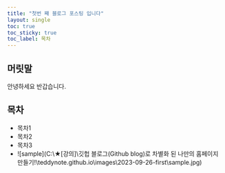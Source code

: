 ```yaml
---
title: "첫번 째 블로그 포스팅 입니다"
layout: single
toc: true
toc_sticky: true
toc_label: 목차
---
```


## 머릿말

안녕하세요 반갑습니다.

## 목차

- 목차1
- 목차2
- 목차3
- ![sample](C:\★\[강의]\깃헙 블로그(Github blog)로 차별화 된 나만의 홈페이지 만들기!\teddynote.github.io\images\2023-09-26-first\sample.jpg)
